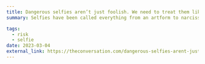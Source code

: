 ```yaml
---
title: Dangerous selfies aren’t just foolish. We need to treat them like the public health hazard they really are
summary: Selfies have been called everything from an artform to narcissistic and a sign of a dysfunctional society. They can also kill. When people go to extreme lengths to take an image to share on social media – perhaps in remote or picturesque locations – they can risk their lives. So we need to move beyond describing selfies as a social phenomenon, fuelled by the rise of smartphones and social media. We need to treat dangerous selfies as the public health hazard they really are.

tags:
  - risk 
  - selfie
date: 2023-03-04
external_link: https://theconversation.com/dangerous-selfies-arent-just-foolish-we-need-to-treat-them-like-the-public-health-hazard-they-really-are-200645
---
```


